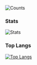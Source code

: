 ![Counts](https://komarev.com/ghpvc/?username=AuroralFlame)<br>

### Stats
![Stats](https://github-readme-stats.vercel.app/api?username=AuroralFlame&show_icons=true) 

### Top Langs
[![Top Langs](https://github-readme-stats.vercel.app/api/top-langs/?username=AuroralFlame&layout=compact&hide_border=true&langs_count=10)](https://github.com/AuroralFlame)<br>
